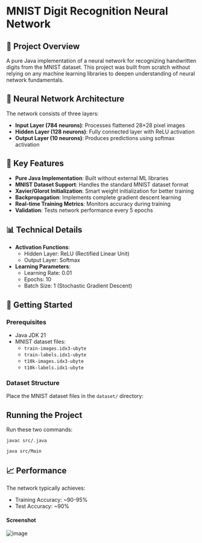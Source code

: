 # MNIST Digit Recognition Neural Network

## 🎯 Project Overview
A pure Java implementation of a neural network for recognizing handwritten digits from the MNIST dataset. This project was built from scratch without relying on any machine learning libraries to deepen understanding of neural network fundamentals.

## 🧠 Neural Network Architecture
The network consists of three layers:
- **Input Layer (784 neurons)**: Processes flattened 28×28 pixel images
- **Hidden Layer (128 neurons)**: Fully connected layer with ReLU activation
- **Output Layer (10 neurons)**: Produces predictions using softmax activation

## 🔑 Key Features
- **Pure Java Implementation**: Built without external ML libraries
- **MNIST Dataset Support**: Handles the standard MNIST dataset format
- **Xavier/Glorot Initialization**: Smart weight initialization for better training
- **Backpropagation**: Implements complete gradient descent learning
- **Real-time Training Metrics**: Monitors accuracy during training
- **Validation**: Tests network performance every 5 epochs

## 📊 Technical Details
- **Activation Functions**:
    - Hidden Layer: ReLU (Rectified Linear Unit)
    - Output Layer: Softmax
- **Learning Parameters**:
    - Learning Rate: 0.01
    - Epochs: 10
    - Batch Size: 1 (Stochastic Gradient Descent)

## 🚀 Getting Started

### Prerequisites
- Java JDK 21
- MNIST dataset files:
    - `train-images.idx3-ubyte`
    - `train-labels.idx1-ubyte`
    - `t10k-images.idx3-ubyte`
    - `t10k-labels.idx1-ubyte`

### Dataset Structure
Place the MNIST dataset files in the `dataset/` directory: 


## Running the Project

Run these two commands:
``` 
javac src/.java
```

```
java src/Main
```

## 📈 Performance
The network typically achieves:
- Training Accuracy: ~90-95%
- Test Accuracy: ~90%

#### Screenshot
  ![image](https://github.com/user-attachments/assets/0984e1a0-531f-4bce-a8f5-b2e4f7d7d470)